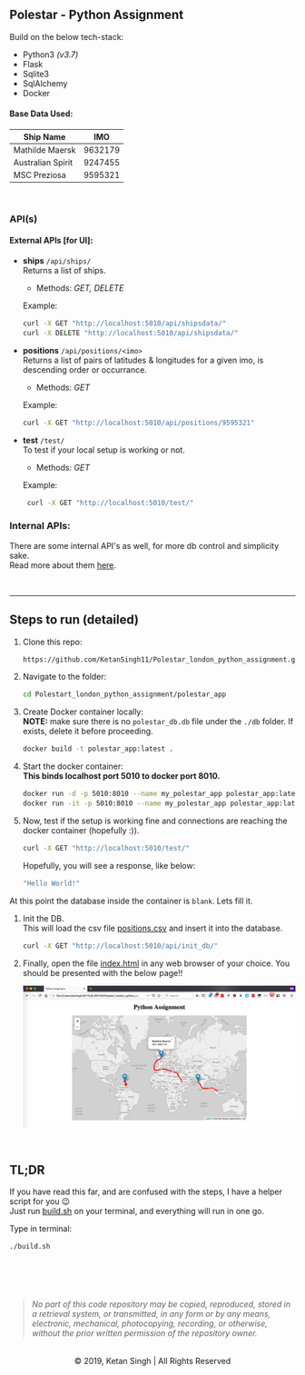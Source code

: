 ## Polestar - Python Assignment

Build on the below tech-stack:
- Python3 _(v3.7)_
- Flask
- Sqlite3
- SqlAlchemy
- Docker

#### Base Data Used:
|     Ship Name     |   IMO   |
------------------- | --------
| Mathilde Maersk   | 9632179 |
| Australian Spirit | 9247455 |
| MSC Preziosa      | 9595321 |

<br>  

### API(s)    
#### External APIs [for UI]:    
- **ships** `/api/ships/`    
    Returns a list of ships.
    - Methods: _GET, DELETE_

    Example:
    ```bash
    curl -X GET "http://localhost:5010/api/shipsdata/"
    curl -X DELETE "http://localhost:5010/api/shipsdata/"
    ```

- **positions** `/api/positions/<imo>`   
    Returns a list of pairs of latitudes & longitudes for a given imo, is descending order or occurrance.
    - Methods: _GET_  
    
    Example:    
    ```bash
    curl -X GET "http://localhost:5010/api/positions/9595321"
    ```

- **test** `/test/`  
    To test if your local setup is working or not.
    - Methods: _GET_
    
    Example:
    ```bash
     curl -X GET "http://localhost:5010/test/"
    ```
    
    
### Internal APIs:  
There are some internal API's as well, for more db control and simplicity sake.  
Read more about them [here](README_more.md).

<br>

---

## Steps to run (detailed)

1. Clone this repo:
    ```bash
    https://github.com/KetanSingh11/Polestar_london_python_assignment.git
    ```

2. Navigate to the folder:
    ```bash
    cd Polestart_london_python_assignment/polestar_app
    ```

3. Create Docker container locally:   
    **NOTE:** make sure there is no `polestar_db.db` file under the `./db` folder. If exists, delete it before proceeding.
    ```bash
    docker build -t polestar_app:latest .
    ```
    
4. Start the docker container:   
   __This binds localhost port 5010 to docker port 8010.__    
    ```bash
    docker run -d -p 5010:8010 --name my_polestar_app polestar_app:latest
    docker run -it -p 5010:8010 --name my_polestar_app polestar_app:latest
    ```

5. Now, test if the setup is working fine and connections are reaching the docker container (hopefully :)).
    ```bash
    curl -X GET "http://localhost:5010/test/"
    ```    

    Hopefully, you will see a response, like below:
    ```bash
    "Hello World!"
    ```    

    
At this point the database inside the container is `blank`. Lets fill it.   
1. Init the DB.   
   This will load the csv file [positions.csv](../positions.csv) and insert it into the database.
    ```bash
    curl -X GET "http://localhost:5010/api/init_db/"
    ```   
     
2. Finally, open the file [index.html](../index.html) in any web browser of your choice.
   You should be presented with the below page!!

    ![screenshot](Screenshot.png)
    
<br>

## TL;DR

If you have read this far, and are confused with the steps, I have a helper script for you :wink:    
Just run [build.sh](build.sh) on your terminal, and everything will run in one go.   

Type in terminal:
```bash
./build.sh
```


<br>
<br>
<br>  
  
> ###### No part of this code repository may be copied, reproduced, stored in a retrieval system, or transmitted, in any form or by any means, electronic, mechanical, photocopying, recording, or otherwise, without the prior written permission of the repository owner.    
<div style='text-align: center;'> &copy; 2019, Ketan Singh | All Rights Reserved </div>     
